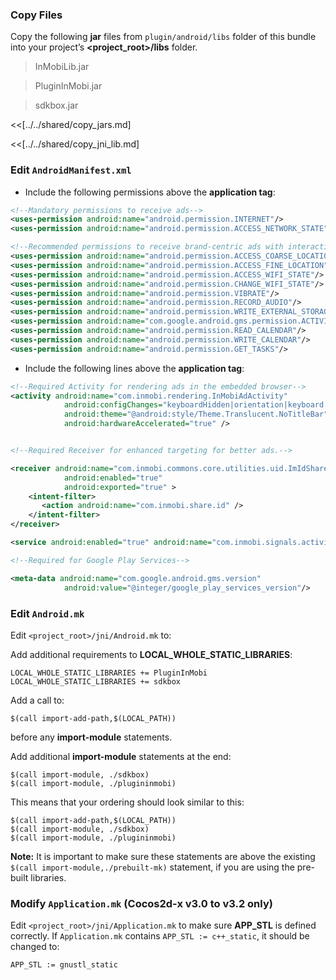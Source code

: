 ### Copy Files
Copy the following __jar__ files from `plugin/android/libs` folder of this
bundle into your project’s __<project_root>/libs__ folder.

> InMobiLib.jar

> PluginInMobi.jar

> sdkbox.jar


<<[../../shared/copy_jars.md]

<<[../../shared/copy_jni_lib.md]


### Edit `AndroidManifest.xml`
* Include the following permissions above the __application tag__:

```xml
<!--Mandatory permissions to receive ads-->
<uses-permission android:name="android.permission.INTERNET"/>
<uses-permission android:name="android.permission.ACCESS_NETWORK_STATE"/>

<!--Recommended permissions to receive brand‐centric ads with interactive functionality for better eCPMs-->
<uses-permission android:name="android.permission.ACCESS_COARSE_LOCATION"/>
<uses-permission android:name="android.permission.ACCESS_FINE_LOCATION"/>
<uses-permission android:name="android.permission.ACCESS_WIFI_STATE"/>
<uses-permission android:name="android.permission.CHANGE_WIFI_STATE"/>
<uses-permission android:name="android.permission.VIBRATE"/>
<uses-permission android:name="android.permission.RECORD_AUDIO"/>
<uses-permission android:name="android.permission.WRITE_EXTERNAL_STORAGE"/>
<uses-permission android:name="com.google.android.gms.permission.ACTIVITY_RECOGNITION"/>
<uses-permission android:name="android.permission.READ_CALENDAR"/>
<uses-permission android:name="android.permission.WRITE_CALENDAR"/>
<uses-permission android:name="android.permission.GET_TASKS"/>
```

* Include the following lines above the __application tag__:

```xml
<!--Required Activity for rendering ads in the embedded browser-->
<activity android:name="com.inmobi.rendering.InMobiAdActivity"
            android:configChanges="keyboardHidden|orientation|keyboard|smallestScreenSize|screenSize"
            android:theme="@android:style/Theme.Translucent.NoTitleBar"
            android:hardwareAccelerated="true" />


<!--Required Receiver for enhanced targeting for better ads.-->

<receiver android:name="com.inmobi.commons.core.utilities.uid.ImIdShareBroadCastReceiver"
            android:enabled="true"
            android:exported="true" >
    <intent-filter>
       <action android:name="com.inmobi.share.id" />
    </intent-filter>
</receiver>

<service android:enabled="true" android:name="com.inmobi.signals.activityrecognition.ActivityRecognitionManager" />

<!--Required for Google Play Services-->

<meta-data android:name="com.google.android.gms.version"
            android:value="@integer/google_play_services_version"/>
```

### Edit `Android.mk`
Edit `<project_root>/jni/Android.mk` to:

Add additional requirements to __LOCAL_WHOLE_STATIC_LIBRARIES__:
```
LOCAL_WHOLE_STATIC_LIBRARIES += PluginInMobi
LOCAL_WHOLE_STATIC_LIBRARIES += sdkbox
```

Add a call to:
```
$(call import-add-path,$(LOCAL_PATH))
```
before any __import-module__ statements.

Add additional __import-module__ statements at the end:
```
$(call import-module, ./sdkbox)
$(call import-module, ./plugininmobi)
```

This means that your ordering should look similar to this:
```
$(call import-add-path,$(LOCAL_PATH))
$(call import-module, ./sdkbox)
$(call import-module, ./plugininmobi)
```

  __Note:__ It is important to make sure these statements are above the existing `$(call import-module,./prebuilt-mk)` statement, if you are using the pre-built libraries.

### Modify `Application.mk` (Cocos2d-x v3.0 to v3.2 only)
Edit `<project_root>/jni/Application.mk` to make sure __APP_STL__ is defined
correctly. If `Application.mk` contains `APP_STL := c++_static`, it should be
changed to:
```
APP_STL := gnustl_static
```
